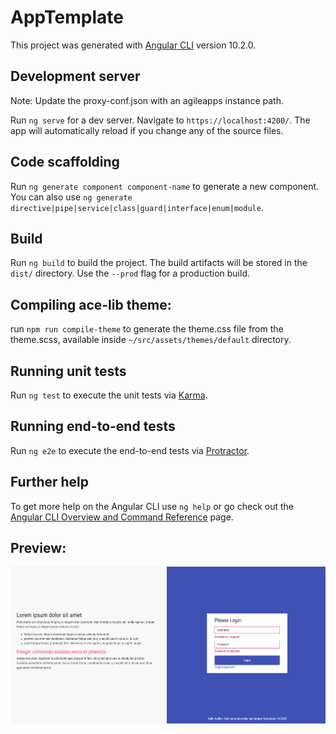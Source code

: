 # AppTemplate

This project was generated with [Angular CLI](https://github.com/angular/angular-cli) version 10.2.0.

## Development server

Note: Update the proxy-conf.json with an agileapps instance path.

Run `ng serve` for a dev server. Navigate to `https://localhost:4200/`. The app will automatically reload if you change any of the source files.


## Code scaffolding

Run `ng generate component component-name` to generate a new component. You can also use `ng generate directive|pipe|service|class|guard|interface|enum|module`.

## Build

Run `ng build` to build the project. The build artifacts will be stored in the `dist/` directory. Use the `--prod` flag for a production build.

## Compiling ace-lib theme:
run `npm run compile-theme` to generate the theme.css file from the theme.scss, available inside `~/src/assets/themes/default` directory.

## Running unit tests

Run `ng test` to execute the unit tests via [Karma](https://karma-runner.github.io).

## Running end-to-end tests

Run `ng e2e` to execute the end-to-end tests via [Protractor](http://www.protractortest.org/).

## Further help

To get more help on the Angular CLI use `ng help` or go check out the [Angular CLI Overview and Command Reference](https://angular.io/cli) page.

## Preview:
![Login page](screenshots/login-page.png)


